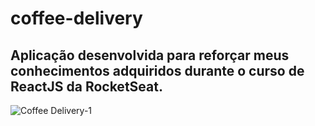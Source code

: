 # coffee-delivery

## Aplicação desenvolvida para reforçar meus conhecimentos adquiridos durante o curso de ReactJS da RocketSeat.

![Coffee Delivery-1](https://github.com/NOT39/coffee-delivery/assets/110069021/f979396a-6c8c-4901-9497-e1791977ee4e)
